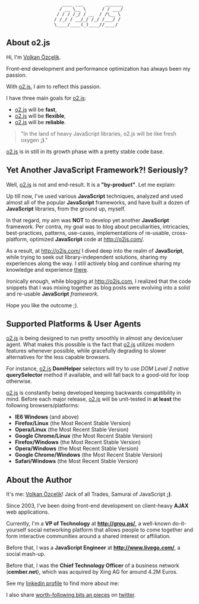                          ____ ___        _______
                        / __ \__ \      / / ___/
                       / / / /_/ / __  / /\__ \
                      / /_/ / __/_/ /_/ /___/ /
                      \____/____(_)____//____/

## About o2.js

Hi, I'm [Volkan Özçelik][1].

Front-end development and performance optimization has always been my passion.

With [o2.js][2], I aim to reflect this passion.

I have three main goals for [o2.js][2]:

* [o2.js][2] will be **fast**,
* [o2.js][2] will be **flexible**,
* [o2.js][2] will be **reliable**.

> "In the land of heavy JavaScript libraries,
> o2.js will be like fresh oxygen **;)**."

[o2.js][2] is in still in its growth phase with a pretty stable code base.

## Yet Another JavaScript Framework?! Seriously?

Well, [o2.js][2] is not and end-result. It is a **"by-product"**.
Let me explain:

Up till now, I've used various **JavaScript** techniques, analyzed and used
almost all of the popular **JavaScript** frameworks, and have built a dozen
of **JavaScript** libraries, from the ground up, myself.

In that regard, my aim was **NOT** to develop yet another **JavaScript**
framework. Per contra, my goal was to blog about peculiarities,
intricacies, best-practices, patterns, use-cases, implementations of
re-usable, cross-platform, optimized **JavaScript** code at <http://o2js.com/>.

As a result, at <http://o2js.com/> I dived deep into the realm of
**JavaScript**, while trying to seek out library-independent solutions,
sharing my experiences along the way. I still actively blog and continue
sharing my knowledge and experience [there][2].

Ironically enough, while blogging at <http://o2js.com>, I realized that the code
snippets that I was mixing together as blog posts were evolving into a solid
and re-usable **JavaScript** *framework*.

Hope you like the outcome ;).



## Supported Platforms & User Agents

[o2.js][2] is being designed to run pretty smoothly in almost any device/user
agent. What makes this possible is the fact that [o2.js][2] utilizes modern
features whenever possible, while gracefully degrading to slower alternatives
for the less capable browsers.

For instance, [o2.js][2] **DomHelper** selectors will try to use
*DOM Level 2* *native* **querySelector** method if available, and will fall back
to a good-old for loop otherwise.

[o2.js][2] is constantly being developed keeping backwards compatibility in
mind. Before each major release, [o2.js][2] will be unit-tested in **at least**
the following browsers/platforms:

* **IE6 Windows** (and above)
* **Firefox/Linux** (the Most Recent Stable Version)
* **Opera/Linux** (the Most Recent Stable Version)
* **Google Chrome/Linux** (the Most Recent Stable Version)
* **Firefox/Windows** (the Most Recent Stable Version)
* **Opera/Windows** (the Most Recent Stable Version)
* **Google Chrome/Windows** (the Most Recent Stable Version)
* **Safari/Windows** (the Most Recent Stable Version)

## About the Author

It's me: [Volkan Özçelik][1]!
Jack of all Trades, Samurai of JavaScript **;)**.

Since 2003, I've been doing front-end development on client-heavy **AJAX** web
applications.

Currently, I'm a **VP of Technology** at **<http://grou.ps/>**, a well-known
do-it-yourself social networking platform that allows people to come together
and form interactive communities around a shared interest or affiliation.

Before that, I was a **JavaScript Engineer** at **<http://www.livego.com/>**,
a social mash-up.

Before that, I was the **Chief Technology Officer** of a business network
(**cember.net**), which was acquired by Xing AG for around 4.2M Euros.

See my [linkedin profile][1] to find more about me:

I also share [worth-following bits an pieces][3] on [twitter][3].

[1]: http://linkedin.com/in/volkanozcelik "Volkan Özçelik (LinkedIn)"
[2]: http://o2js.com/ "o2js.com - A Coherent Solution to Your JavaScript Dilemma"
[3]: http://twitter.com/linkibol "linkibol.com - Web2.0 Social Bookmarking"